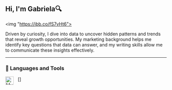 ## Hi, I'm Gabriela🔍
<img "https://ibb.co/fS7vHt6">

Driven by curiosity, I dive into data to uncover hidden patterns and trends that reveal growth opportunities. My marketing background helps me identify key questions that data can answer, and my writing skills allow me to communicate these insights effectively.

---

### 🧰 Languages and Tools

[<img align="left" alt="MySQL" width="26px" src="https://cdn.jsdelivr.net/gh/devicons/devicon/icons/mysql/mysql-original.svg" style="padding-right:10px;"/>]

